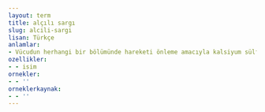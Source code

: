 ```yaml
---
layout: term
title: alçılı sargı
slug: alcili-sargi
lisan: Türkçe
anlamlar:
- Vücudun herhangi bir bölümünde hareketi önleme amacıyla kalsiyum sülfat tozu, hidrofil bez ile hazırlanan ve su karıştırıldığında sertleşme özelliği olan tıbbi destek malzemesi
ozellikler:
- - isim
ornekler:
- - ''
orneklerkaynak:
- - ''
---
```

